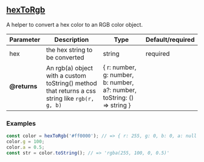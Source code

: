 ## [hexToRgb](src/functions/colors/hexToRgb.ts)
A helper to convert a hex color to an RGB color object.

| Parameter | Description | Type | Default/required |
|------|--------------|-----------|-------------|
|hex | the hex string to be converted | string | required |
| **@returns** | An rgb(a) object with a custom toString() method that returns a css string like `rgb(r, g, b)` | { r: number, g: number, b: number, a?: number, toString: () => string } |

### Examples
```javascript
const color = hexToRgb('#ff0000'); // => { r: 255, g: 0, b: 0, a: null }
color.g = 100;
color.a = 0.5;
const str = color.toString(); // => 'rgba(255, 100, 0, 0.5)'
```
